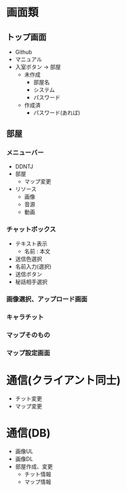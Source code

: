 # 画面類
## トップ画面

* Github
* マニュアル
* 入室ボタン → 部屋
  * 未作成
    * 部屋名
    * システム
    * パスワード
  * 作成済
    * パスワード(あれば)

## 部屋
### メニューバー

* DDNTJ
* 部屋
  * マップ変更
* リソース
  * 画像
  * 音源
  * 動画

### チャットボックス
* テキスト表示
  * 名前 : 本文
* 送信色選択
* 名前入力(選択)
* 送信ボタン
* 秘話相手選択
### 画像選択、アップロード画面
### キャラチット
### マップそのもの
### マップ設定画面

# 通信(クライアント同士)
 * チット変更
 * マップ変更

# 通信(DB)
* 画像UL
* 画像DL
* 部屋作成、変更
  * チット情報
  * マップ情報